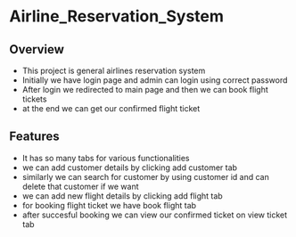 # Airline_Reservation_System
## Overview
* This project is general airlines reservation system
* Initially we have login page and admin can login using correct password
* After login we redirected to main page and then we can book flight tickets
* at the end we can get our confirmed flight ticket

## Features
* It has so many tabs for various functionalities
* we can add customer details by clicking add customer tab
* similarly we can search for customer by using customer id and can delete that customer if we want
* we can add new flight details by clicking add flight tab
* for booking flight ticket we have book flight tab
* after succesful booking we can view our confirmed ticket on view ticket tab


